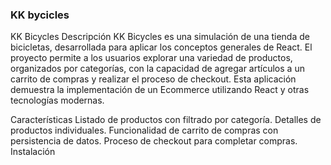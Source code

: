 ### KK bycicles 

KK Bicycles
Descripción
KK Bicycles es una simulación de una tienda de bicicletas, desarrollada para aplicar los conceptos generales de React. El proyecto permite a los usuarios explorar una variedad de productos, organizados por categorías, con la capacidad de agregar artículos a un carrito de compras y realizar el proceso de checkout. Esta aplicación demuestra la implementación de un Ecommerce utilizando React y otras tecnologías modernas.

Características
Listado de productos con filtrado por categoría.
Detalles de productos individuales.
Funcionalidad de carrito de compras con persistencia de datos.
Proceso de checkout para completar compras.
Instalación